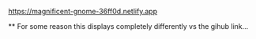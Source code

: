 https://magnificent-gnome-36ff0d.netlify.app

** For some reason this displays completely differently vs the gihub link...
